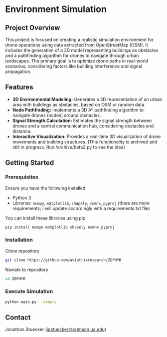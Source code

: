 # Environment Simulation

## Project Overview

This project is focused on creating a realistic simulation environment for drone operations using data extracted from OpenStreetMap (OSM). It includes the generation of a 3D model representing buildings as obstacles and a pathfinding algorithm for drones to navigate through urban landscapes. The primary goal is to optimize drone paths in real-world scenarios, considering factors like building interference and signal propagation.

## Features

- **3D Environmental Modeling:** Generates a 3D representation of an urban area with buildings as obstacles, based on OSM or random data.
- **Node Pathfinding:** Implements a 3D A* pathfinding algorithm to navigate drones (nodes) around obstacles.
- **Signal Strength Calculation:** Estimates the signal strength between drones and a central communication hub, considering obstacles and distance.
- **Interactive Visualization:** Provides a real-time 3D visualization of drone movements and building structures. (This functionality is archived and still in progress. Run /archive/beta2.py to see the idea)

## Getting Started

### Prerequisites

Ensure you have the following installed:

- Python 3
- Libraries: `numpy`, `matplotlib`, `shapely`, `osmnx`, `pyproj` (there are more requirements; I will update accordingly with a requirements.txt file)

You can install these libraries using pip:

```bash
pip install numpy matplotlib shapely osmnx pyproj
```
### Installation
Clone repository
```bash
git clone https://github.com/aviatrixresearch/ZEPHYR
```
Naviate to repository
```bash
cd ZEPHYR
```

### Execute Simulation
```bash
python main.py --simple
```

## Contact
Jonathan Stuecker (jpstuecker@crimson.ua.edu)



